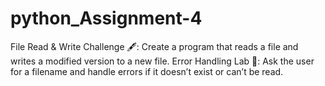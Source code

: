 # python_Assignment-4

File Read & Write Challenge 🖋️: 
Create a program that reads a file and writes a modified version to a new file.
Error Handling Lab 🧪: 
Ask the user for a filename and handle errors if it doesn’t exist or can’t be read.
